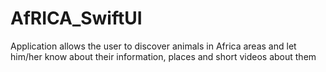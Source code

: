 # AfRICA_SwiftUI
Application allows the user to discover animals in Africa areas and let him/her know about their information, places and short videos about them
